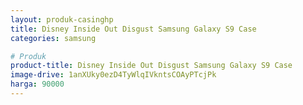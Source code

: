 ```yaml
---
layout: produk-casinghp
title: Disney Inside Out Disgust Samsung Galaxy S9 Case
categories: samsung

# Produk
product-title: Disney Inside Out Disgust Samsung Galaxy S9 Case
image-drive: 1anXUky0ezD4TyWlqIVkntsCOAyPTcjPk
harga: 90000
---
```

